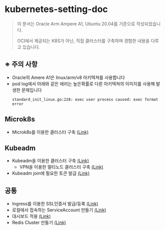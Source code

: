 # kubernetes-setting-doc

> 이 문서는 Oracle Arm Ampere A1, Ubuntu 20.04를 기준으로 작성되었습니다.
>
> OCI에서 제공되는 K8S가 아닌, 직접 클러스터를 구축하며 경험한 내용을 다루고 있습니다.

## ※ 주의 사항
 - Oracle의 Amere A1은 linux/arm/v8 아키텍쳐를 사용합니다
 - pod log에서 아래와 같은 에러는 높은확률로 다른 아키텍쳐의 이미지를 사용해 발생한 문제입니다
    ```
    standard_init_linux.go:228: exec user process caused: exec format error
    ```

## Microk8s
- Microk8s를 이용한 클러스터 구축 [(Link)](https://github.com/inerplat/kubernetes-setting-doc/blob/main/microk8s/readme.md)

## Kubeadm
- Kubeadm을 이용한 클러스터 구축 [(Link)](https://github.com/inerplat/kubernetes-setting-doc/blob/main/kubeadm/readme.md)
  - VPN을 이용한 멀티노드 클러스터 구축 [(Link)](https://github.com/inerplat/kubernetes-setting-doc/blob/main/kubeadm/multi-node-vpn.md)
- Kubeadm join에 필요한 토큰 발급 [(Link)](https://github.com/inerplat/kubernetes-setting-doc/blob/main/kubeadm/kubeadm-join.md)

## 공통
- Ingress를 이용한 SSL인증서 발급/등록 [(Link)](https://github.com/inerplat/kubernetes-setting-doc/blob/main/ssl_certify_with_ingress.md)
- 로컬에서 접속하는 ServiceAccount 만들기 [(Link)](https://github.com/inerplat/kubernetes-setting-doc/blob/main/create_serviceaccount.md)
- 대시보드 적용 [(Link)](https://github.com/inerplat/kubernetes-setting-doc/blob/main/dashboard.md)
- Redis Cluster 만들기 [(Link)](https://github.com/inerplat/kubernetes-setting-doc/blob/main/redis-cluster.md)
